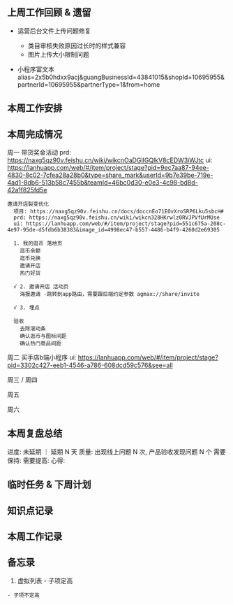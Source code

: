 ## 上周工作回顾 & 遗留
  - 运营后台文件上传问题修复
    - 类目审核失败原因过长时的样式兼容
    - 图片上传大小限制问题

  - 小程序富文本
    alias=2x5b0hdxx9acj&guangBusinessId=43841015&shopId=10695955&partnerId=10695955&partnerType=1&from=home

## 本周工作安排

## 本周完成情况
  周一
    带货奖金活动
      prd: https://naxg5qz90v.feishu.cn/wiki/wikcnOaDGlIGQlkV8cEDW3iWJtc
      ui: https://lanhuapp.com/web/#/item/project/stage?pid=9ec7aa87-94ee-4830-8c02-7cfea28a28b0&type=share_mark&userId=9b7e39be-719e-4ad1-8db6-513b58c7455b&teamId=46bc0d30-e0e3-4c98-bd8d-42a1f825fd5e
    

    邀请开店裂变优化
      项目: https://naxg5qz90v.feishu.cn/docs/doccnEo71EOvXroSRP6Lku5sbcH#
      prd: https://naxg5qz90v.feishu.cn/wiki/wikcn328HKrwlz0RVJPVfUrMUse
      ui: https://lanhuapp.com/web/#/item/project/stage?pid=551c675a-208c-4e97-95de-d5fdb6b38383&image_id=4998ec47-b557-4486-b4f9-4260d2e69305

      1. 我的逛币 落地页
        逛币余额
        逛币兑换
        邀请开店
        热门好货

      √ 2. 邀请开店 活动页
        海报邀请 -跳转到app路由，需要跟后端约定参数 agmax://share/invite
  
      √ 3. 埋点

      验收
        去除滚动条
        确认逛币与图标间距
        确认热门商品间距
    
  周二
    买手店b端小程序
      ui: https://lanhuapp.com/web/#/item/project/stage?pid=3302c427-eeb1-4546-a786-608dcd59c576&see=all


  周三 / 周四

  周五
    
  周六
    
    
## 本周复盘总结
  进度: 未延期 ｜ 延期 N 天
  质量: 出现线上问题 N 次, 产品验收发现问题 N 个
  需要保持:
  需要提高:
  心得:

## 临时任务 & 下周计划
  
## 知识点记录

## 本周工作记录
  
## 备忘录
  1. 虚拟列表
    - 子项定高

    - 子项不定高



    
